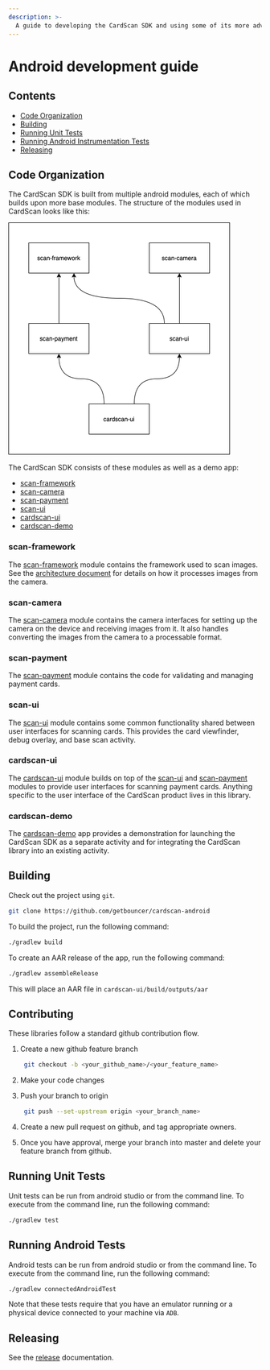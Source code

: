 ```yaml
---
description: >-
  A guide to developing the CardScan SDK and using some of its more advanced features.
---
```


# Android development guide

## Contents
* [Code Organization](#code-organization)
* [Building](#building)
* [Running Unit Tests](#running-unit-tests)
* [Running Android Instrumentation Tests](#running-android-tests)
* [Releasing](#releasing)

## Code Organization
The CardScan SDK is built from multiple android modules, each of which builds upon more base modules. The structure of the modules used in CardScan looks like this:

![module structure](../../.gitbook/assets/cardscan_android_module_dependencies.png)

The CardScan SDK consists of these modules as well as a demo app:

* [scan-framework](#scan-framework)
* [scan-camera](#scan-camera)
* [scan-payment](#scan-payment)
* [scan-ui](#scan-ui)
* [cardscan-ui](#cardscan-ui)
* [cardscan-demo](#cardscan-demo)

### scan-framework
The [scan-framework](https://github.com/getbouncer/cardscan-android/tree/master/scan-framework) module contains the framework used to scan images. See the [architecture document](../../card-scan/android-integration-guide/android-architecture-overview.md) for details on how it processes images from the camera.

### scan-camera
The [scan-camera](https://github.com/getbouncer/cardscan-android/tree/master/scan-camera) module contains the camera interfaces for setting up the camera on the device and receiving images from it. It also handles converting the images from the camera to a processable format.

### scan-payment
The [scan-payment](https://github.com/getbouncer/cardscan-android/tree/master/scan-payment) module contains the code for validating and managing payment cards.

### scan-ui
The [scan-ui](https://github.com/getbouncer/cardscan-android/tree/master/scan-ui) module contains some common functionality shared between user interfaces for scanning cards. This provides the card viewfinder, debug overlay, and base scan activity.

### cardscan-ui
The [cardscan-ui](https://github.com/getbouncer/cardscan-android/tree/master/cardscan-ui) module builds on top of the [scan-ui](https://github.com/getbouncer/cardscan-android/tree/master/scan-ui) and [scan-payment](https://github.com/getbouncer/cardscan-android/tree/master/scan-payment) modules to provide user interfaces for scanning payment cards. Anything specific to the user interface of the CardScan product lives in this library.

### cardscan-demo
The [cardscan-demo](https://github.com/getbouncer/cardscan-android/tree/master/demo) app provides a demonstration for launching the CardScan SDK as a separate activity and for integrating the CardScan library into an existing activity.

## Building
Check out the project using `git`.

```bash
git clone https://github.com/getbouncer/cardscan-android
```

To build the project, run the following command:

```bash
./gradlew build
```

To create an AAR release of the app, run the following command:

```bash
./gradlew assembleRelease
```

This will place an AAR file in `cardscan-ui/build/outputs/aar`

## Contributing
These libraries follow a standard github contribution flow.

1. Create a new github feature branch

   ```bash
    git checkout -b <your_github_name>/<your_feature_name>
   ```

2. Make your code changes
3. Push your branch to origin

   ```bash
    git push --set-upstream origin <your_branch_name>
   ```

4. Create a new pull request on github, and tag appropriate owners.
5. Once you have approval, merge your branch into master and delete your feature branch from github.

## Running Unit Tests
Unit tests can be run from android studio or from the command line. To execute from the command line, run the following command:

```bash
./gradlew test
```

## Running Android Tests
Android tests can be run from android studio or from the command line. To execute from the command line, run the following command:

```bash
./gradlew connectedAndroidTest
```

Note that these tests require that you have an emulator running or a physical device connected to your machine via `ADB`.

## Releasing
See the [release](/card-scan/android-integration-guide/android-release-guide.md) documentation.

